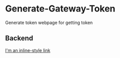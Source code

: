 # Generate-Gateway-Token
Generate token webpage for getting token

## Backend
[I'm an inline-style link](https://github.com/ghofaralhasyim/smart-farm-backend)
